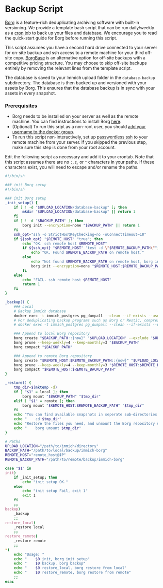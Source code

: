 # Backup Script

[Borg](https://www.borgbackup.org/) is a feature-rich deduplicating archiving software with built-in versioning. We provide a template bash script that can be run daily/weekly as a [cron](https://wiki.archlinux.org/title/cron) job to back up your files and database. We encourage you to read the quick-start guide for Borg before running this script.

This script assumes you have a second hard drive connected to your server for on-site backup and ssh access to a remote machine for your third off-site copy. [BorgBase](https://www.borgbase.com/) is an alternative option for off-site backups with a competitive pricing structure. You may choose to skip off-site backups entirely by removing the relevant lines from the template script.

The database is saved to your Immich upload folder in the `database-backup` subdirectory. The database is then backed up and versioned with your assets by Borg. This ensures that the database backup is in sync with your assets in every snapshot.

### Prerequisites

- Borg needs to be installed on your server as well as the remote machine. You can find instructions to install Borg [here](https://borgbackup.readthedocs.io/en/latest/installation.html).
- (Optional) To run this sript as a non-root user, you should [add your username to the docker group](https://docs.docker.com/engine/install/linux-postinstall/).
- To run this script non-interactively, set up [passwordless ssh](https://www.redhat.com/sysadmin/passwordless-ssh) to your remote machine from your server. If you skipped the previous step, make sure this step is done from your root account.

Edit the following script as necessary and add it to your crontab. Note that this script assumes there are no `:`, `@`, or `"` characters in your paths. If these characters exist, you will need to escape and/or rename the paths.

```bash title='Borg backup template'
#!/bin/sh

### init Borg setup
#!/bin/sh

### init Borg setup
_init_setup() {
    if [ ! -d "$UPLOAD_LOCATION/database-backup" ]; then
        mkdir "$UPLOAD_LOCATION/database-backup" || return 1
    fi
    if [ ! -d "$BACKUP_PATH" ]; then
        borg init --encryption=none "$BACKUP_PATH" || return 1
    fi
    ssh_opt="ssh -o StrictHostKeyChecking=no -oConnectTimeout=10"
    if ${ssh_opt} "$REMOTE_HOST" "true"; then
        echo "OK. ssh remote host $REMOTE_HOST"
        if ${ssh_opt} "$REMOTE_HOST" "test -d \"$REMOTE_BACKUP_PATH\""; then
            echo "OK. Found $REMOTE_BACKUP_PATH on remote host."
        else
            echo "Not found $REMOTE_BACKUP_PATH on remote host, borg init begin..."
            borg init --encryption=none "$REMOTE_HOST:$REMOTE_BACKUP_PATH" || return 1
        fi
    else
        echo "FAIL. ssh remote host $REMOTE_HOST"
        return 1
    fi
}

_backup() {
    ### Local
    # Backup Immich database
    docker exec -t immich_postgres pg_dumpall --clean --if-exists --username=postgres >"$UPLOAD_LOCATION"/database-backup/immich-database.sql
    # For deduplicating backup programs such as Borg or Restic, compressing the content can increase backup size by making it harder to deduplicate. If you are using a different program or still prefer to compress, you can use the following command instead:
    # docker exec -t immich_postgres pg_dumpall --clean --if-exists --username=postgres | /usr/bin/gzip --rsyncable > "$UPLOAD_LOCATION"/database-backup/immich-database.sql.gz

    ### Append to local Borg repository
    borg create "$BACKUP_PATH::{now}" "$UPLOAD_LOCATION" --exclude "$UPLOAD_LOCATION"/thumbs/ --exclude "$UPLOAD_LOCATION"/encoded-video/
    borg prune --keep-weekly=4 --keep-monthly=3 "$BACKUP_PATH"
    borg compact "$BACKUP_PATH"

    ### Append to remote Borg repository
    borg create "$REMOTE_HOST:$REMOTE_BACKUP_PATH::{now}" "$UPLOAD_LOCATION" --exclude "$UPLOAD_LOCATION"/thumbs/ --exclude "$UPLOAD_LOCATION"/encoded-video/
    borg prune --keep-weekly=4 --keep-monthly=3 "$REMOTE_HOST:$REMOTE_BACKUP_PATH"
    borg compact "$REMOTE_HOST:$REMOTE_BACKUP_PATH"
}

_restore() {
    tmp_dir=$(mktemp -d)
    if [ "$1" = local ]; then
        borg mount "$BACKUP_PATH" "$tmp_dir"
    elif [ "$1" = remote ]; then
        borg mount "$REMOTE_HOST:$REMOTE_BACKUP_PATH" "$tmp_dir"
    fi
    echo "You can find available snapshots in seperate sub-directories at directory: $tmp_dir"
    echo "    cd $tmp_dir"
    echo "Restore the files you need, and unmount the Borg repository using:"
    echo "    borg umount $tmp_dir"
}

# Paths
UPLOAD_LOCATION="/path/to/immich/directory"
BACKUP_PATH="/path/to/local/backup/immich-borg"
REMOTE_HOST="remote_host@IP"
REMOTE_BACKUP_PATH="/path/to/remote/backup/immich-borg"

case "$1" in
init)
    if _init_setup; then
        echo "init setup OK."
    else
        echo "init setup Fail, exit 1"
        exit 1
    fi
    ;;
backup)
    _backup
    ;;
restore_local)
    _restore local
    ;;
restore_remote)
    _restore remote
    ;;
*)
    echo "Usage: "
    echo "    $0 init, borg init setup"
    echo "    $0 backup, borg backup"
    echo "    $0 restore_local, borg restore from local"
    echo "    $0 restore_remote, borg restore from remote"
    ;;
esac
```

